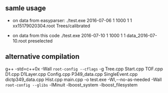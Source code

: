 samle usage
------------

- on data from easyparser:
	./test.exe 2016-07-06 1 1000 1 1 xx15179020304.root Trees/calibrated

- on data from this code
	./test.exe 2016-07-10 1 1000 1 1 data_2016-07-10.root preselected


alternative compilation
-----------------------
g++ -std=c++0x -Wall `root-config --cflags` -g Tree.cpp Start.cpp TOF.cpp D1.cpp D1Layer.cpp Config.cpp P349_data.cpp SingleEvent.cpp dictp349_data.cpp Hist.cpp main.cpp -o test.exe -Wl,--no-as-needed -Wall `root-config --glibs` -lMinuit -lboost_system -lboost_filesystem
